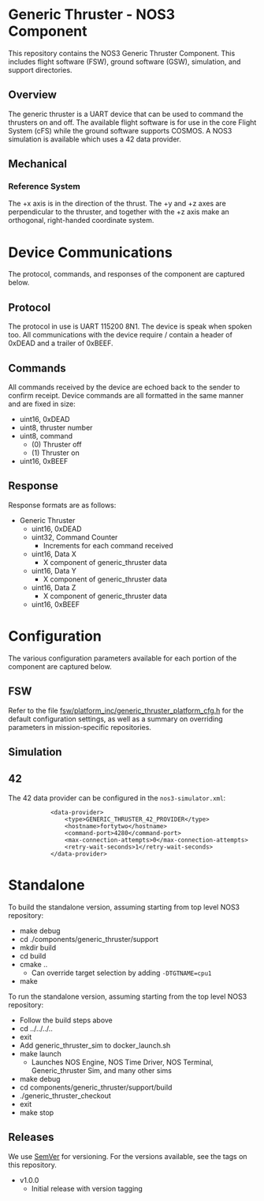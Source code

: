 # Generic Thruster - NOS3 Component
This repository contains the NOS3 Generic Thruster Component.
This includes flight software (FSW), ground software (GSW), simulation, and support directories.

## Overview
The generic thruster is a UART device that can be used to command the thrusters on and off.  The available flight software is for use in the core Flight System (cFS) while the ground software supports COSMOS.  A NOS3 simulation is available which uses a 42 data provider.

## Mechanical
### Reference System
The +x axis is in the direction of the thrust.  The +y and +z axes are perpendicular to the thruster, and together with the +z axis make an orthogonal, right-handed coordinate system.

# Device Communications
The protocol, commands, and responses of the component are captured below.

## Protocol
The protocol in use is UART 115200 8N1.
The device is speak when spoken too.
All communications with the device require / contain a header of 0xDEAD and a trailer of 0xBEEF.

## Commands
All commands received by the device are echoed back to the sender to confirm receipt.
Device commands are all formatted in the same manner and are fixed in size:
* uint16, 0xDEAD
* uint8, thruster number
* uint8, command
  - (0) Thruster off
  - (1) Thruster on
* uint16, 0xBEEF

## Response
Response formats are as follows:
* Generic Thruster
  - uint16, 0xDEAD
  - uint32, Command Counter
    * Increments for each command received
  - uint16, Data X
    * X component of generic_thruster data
  - uint16, Data Y
    * X component of generic_thruster data
  - uint16, Data Z
    * X component of generic_thruster data
  - uint16, 0xBEEF


# Configuration
The various configuration parameters available for each portion of the component are captured below.

## FSW
Refer to the file [fsw/platform_inc/generic_thruster_platform_cfg.h](fsw/platform_inc/generic_thruster_platform_cfg.h) for the default
configuration settings, as well as a summary on overriding parameters in mission-specific repositories.

## Simulation
## 42
The 42 data provider can be configured in the `nos3-simulator.xml`:
```
            <data-provider>
                <type>GENERIC_THRUSTER_42_PROVIDER</type>
                <hostname>fortytwo</hostname>
                <command-port>4280</command-port>
                <max-connection-attempts>0</max-connection-attempts>
                <retry-wait-seconds>1</retry-wait-seconds>
            </data-provider>
```


# Standalone
To build the standalone version, assuming starting from top level NOS3 repository:
* make debug
* cd ./components/generic_thruster/support
* mkdir build
* cd build
* cmake .. 
  * Can override target selection by adding `-DTGTNAME=cpu1`
* make

To run the standalone version, assuming starting from the top level NOS3 repository:
* Follow the build steps above
* cd ../../../..
* exit
* Add generic_thruster_sim to docker_launch.sh
* make launch
  * Launches NOS Engine, NOS Time Driver, NOS Terminal, Generic_thruster Sim, and many other sims
* make debug
* cd components/generic_thruster/support/build
* ./generic_thruster_checkout
* exit
* make stop

## Releases
We use [SemVer](http://semver.org/) for versioning. For the versions available, see the tags on this repository.
* v1.0.0 
  - Initial release with version tagging
